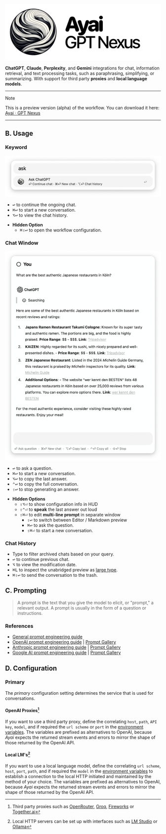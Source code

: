 <img src="assets/images/header.png" width="800px">

__ChatGPT__, __Claude__, __Perplexity__, and __Gemini__ integrations for chat, information retrieval, and text processing tasks, such as paraphrasing, simplifying, or summarizing. 
With support for third party __proxies__ and __local language models__.

---

> [!NOTE] 
> This is a preview version (alpha) of the workflow. You can download it here: [Ayai · GPT Nexus](https://github.com/zeitlings/ayai-gpt-nexus/releases/latest)
---

## B. Usage

### Keyword

<img src="assets/images/preview/keyword.png" width="550px"/>

- <kbd>↩</kbd> to continue the ongoing chat.
- <kbd>⌘</kbd><kbd>↩</kbd> to start a new conversation.
- <kbd>⌥</kbd><kbd>↩</kbd> to view the chat history.
* __Hidden Option__
  - <kbd>⌘</kbd><kbd>⇧</kbd><kbd>↩</kbd> to open the workflow configuration.


### Chat Window

<img src="assets/images/preview/chat+websearch.png" width="550px"/>


- <kbd>↩</kbd> to ask a question.
- <kbd>⌘</kbd><kbd>↩</kbd> to start a new conversation.
- <kbd>⌥</kbd><kbd>↩</kbd> to copy the last answer.
- <kbd>⌃</kbd><kbd>↩</kbd> to copy the full conversation.
- <kbd>⇧</kbd><kbd>↩</kbd> to stop generating an answer.

* __Hidden Options__
  - <kbd>⇧⌥⏎</kbd> to show configuration info in HUD
  - <kbd>⇧⌃⏎</kbd> to __speak__ the last answer out loud
  - <kbd>⇧⌘⏎</kbd> to edit __multi-line prompt__ in separate window
    * <kbd>⇧</kbd><kbd>↩</kbd> to switch between Editor / Markdown preview
    * <kbd>⌘</kbd><kbd>↩</kbd> to ask the question.
    * <kbd>⇧⌘⏎</kbd> to start a new conversation.

### Chat History

- Type to filter archived chats based on your query.
- <kbd>↩</kbd> to continue previous chat.
- <kbd>⌥</kbd> to view the modification date.
- <kbd>⌘</kbd><kbd>L</kbd> to inspect the unabridged preview as [large type](https://www.alfredapp.com/help/features/large-type/).
- <kbd>⌘</kbd><kbd>⇧</kbd><kbd>↩</kbd> to send the conversation to the trash.

## C. Prompting

> A prompt is the text that you give the model to elicit, or "prompt," a relevant output. A prompt is usually in the form of a question or instructions.

### References

- [General prompt engineering guide](https://www.promptingguide.ai/)
- [OpenAI prompt engineering guide](https://platform.openai.com/docs/guides/prompt-engineering) | [Prompt Gallery](https://platform.openai.com/docs/examples)
- [Anthropic prompt engineering guide](https://docs.anthropic.com/en/docs/prompt-engineering) | [Prompt Gallery](https://docs.anthropic.com/en/prompt-library/library) 
- [Google AI prompt engineering guide](https://ai.google.dev/gemini-api/docs/prompting-intro) | [Prompt Gallery](https://ai.google.dev/gemini-api/prompts)

## D. Configuration


### Primary 

The *primary* configuration setting determines the service that is used for conversations.

#### OpenAI Proxies[^1]

If you want to use a third party proxy, define the correlating `host`, `path`, `API key`, `model`, and if required the `url scheme` or `port` in the [environment variables](https://www.alfredapp.com/help/workflows/advanced/variables/#environment).
The variables are prefixed as alternatives to OpenAI, because *Ayai* expects the returned stream events and errors to mirror the shape of those returned by the OpenAI API.


#### Local LM's[^2]

If you want to use a local language model, define the correlating `url scheme`, `host`, `port`, `path`, and if required the `model` in the [environment variables](https://www.alfredapp.com/help/workflows/advanced/variables/#environment) to establish a connection to the local HTTP initiated and maintained by the method of your choice.
The variables are prefixed as alternatives to OpenAI, because *Ayai* expects the returned stream events and errors to mirror the shape of those returned by the OpenAI API.


[^1]: Third party proxies such as [OpenRouter](https://openrouter.ai/), [Groq](https://groq.com/), [Fireworks](https://fireworks.ai/)  or [Together.ai](https://www.together.ai/)  
[^2]: Local HTTP servers can be set up with interfaces such as [LM Studio](https://lmstudio.ai/) or [Ollama](https://ollama.com/)